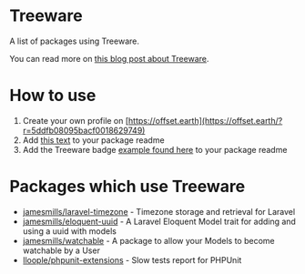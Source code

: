 # Treeware
A list of packages using Treeware. 

You can read more on [this blog post about Treeware](https://jamesmills.co.uk/2019/12/02/my-packages-are-now-treeware/?utm_source=github&utm_medium=link&utm_campaign=readme).

# How to use
1. Create your own profile on [https://offset.earth](https://offset.earth/?r=5ddfb08095bacf0018629749)
2. Add [this text](https://gist.github.com/jamesmills/add9a716c17628494e58f684b2615c66) to your package readme
3. Add the Treeware badge [example found here](https://gist.github.com/jamesmills/add9a716c17628494e58f684b2615c66) to your package readme

# Packages which use Treeware
* [jamesmills/laravel-timezone](https://packagist.org/packages/jamesmills/laravel-timezone) - Timezone storage and retrieval for Laravel
* [jamesmills/eloquent-uuid](https://packagist.org/packages/jamesmills/eloquent-uuid) - A Laravel Eloquent Model trait for adding and using a uuid with models
* [jamesmills/watchable](https://packagist.org/packages/jamesmills/watchable) - A package to allow your Models to become watchable by a User
* [lloople/phpunit-extensions](https://packagist.org/packages/lloople/phpunit-extensions) - Slow tests report for PHPUnit


